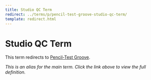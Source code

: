```yaml
---
title: Studio QC Term
redirect: ../terms/p/pencil-test-groove-studio-qc-term/
template: redirect.html
---
```


# Studio QC Term

This term redirects to [Pencil-Test Groove](../terms/p/pencil-test-groove-studio-qc-term/).

*This is an alias for the main term. Click the link above to view the full definition.*
